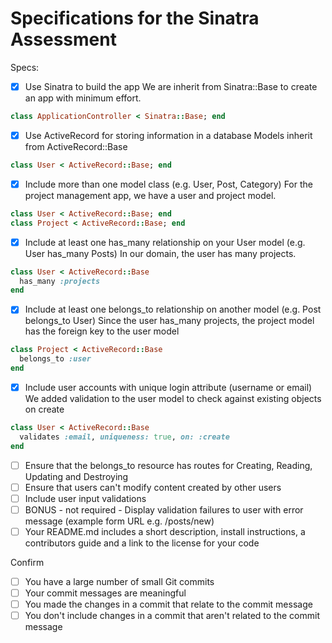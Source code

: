 # Specifications for the Sinatra Assessment

Specs:
- [x] Use Sinatra to build the app
We are inherit from Sinatra::Base to create an app with minimum effort.
```ruby
class ApplicationController < Sinatra::Base; end
```

- [x] Use ActiveRecord for storing information in a database
Models inherit from ActiveRecord::Base
```ruby
class User < ActiveRecord::Base; end
```
- [x] Include more than one model class (e.g. User, Post, Category)
For the project management app, we have a user and project model.
``` ruby
class User < ActiveRecord::Base; end
class Project < ActiveRecord::Base; end
```

- [x] Include at least one has_many relationship on your User model (e.g. User has_many Posts)
In our domain, the user has many projects.
```ruby
class User < ActiveRecord::Base
  has_many :projects
end
```
- [x] Include at least one belongs_to relationship on another model (e.g. Post belongs_to User)
Since the user has_many projects, the project model has the foreign key to the user model
```ruby
class Project < ActiveRecord::Base
  belongs_to :user
end
```
- [x] Include user accounts with unique login attribute (username or email)
We added validation to the user model to check against existing objects on create
```ruby
class User < ActiveRecord::Base
  validates :email, uniqueness: true, on: :create
end
```
- [ ] Ensure that the belongs_to resource has routes for Creating, Reading, Updating and Destroying
- [ ] Ensure that users can't modify content created by other users
- [ ] Include user input validations
- [ ] BONUS - not required - Display validation failures to user with error message (example form URL e.g. /posts/new)
- [ ] Your README.md includes a short description, install instructions, a contributors guide and a link to the license for your code

Confirm
- [ ] You have a large number of small Git commits
- [ ] Your commit messages are meaningful
- [ ] You made the changes in a commit that relate to the commit message
- [ ] You don't include changes in a commit that aren't related to the commit message
